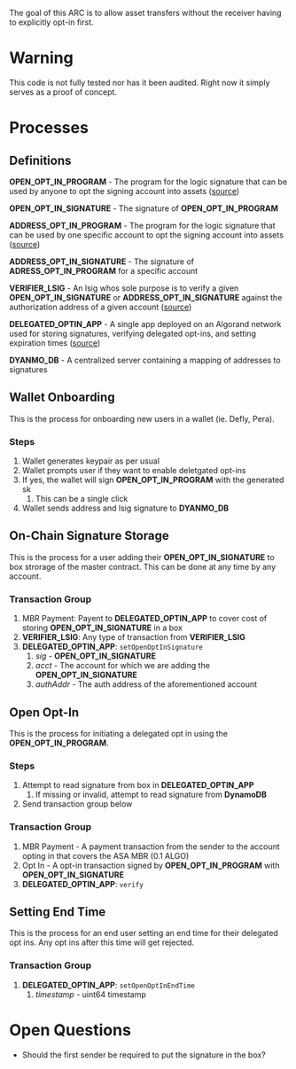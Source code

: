 The goal of this ARC is to allow asset transfers without the receiver having to explicitly opt-in first.

# Warning 
This code is not fully tested nor has it been audited. Right now it simply serves as a proof of concept.

# Processes

## Definitions

**OPEN_OPT_IN_PROGRAM** - The program for the logic signature that can be used by anyone to opt the signing account into assets ([source](./contracts/open_optin_lsig.teal))

**OPEN_OPT_IN_SIGNATURE** - The signature of **OPEN_OPT_IN_PROGRAM**

**ADDRESS_OPT_IN_PROGRAM** - The program for the logic signature that can be used by one specific account to opt the signing account into assets ([source](./contracts/address_optin_lsig.teal))

**ADDRESS_OPT_IN_SIGNATURE** - The signature of **ADRESS_OPT_IN_PROGRAM** for a specific account

**VERIFIER_LSIG** - An lsig whos sole purpose is to verify a given **OPEN_OPT_IN_SIGNATURE** or **ADDRESS_OPT_IN_SIGNATURE** against the authorization address of a given account ([source](./contracts/verifier_lsig.teal))

**DELEGATED_OPTIN_APP** - A single app deployed on an Algorand network used for storing signatures, verifying delegated opt-ins, and setting expiration times ([source](./contracts/delegated_optin_app.algo.ts))

**DYANMO_DB** - A centralized server containing a mapping of addresses to signatures


## Wallet Onboarding
This is the process for onboarding new users in a wallet (ie. Defly, Pera).

### Steps

1. Wallet generates keypair as per usual
2. Wallet prompts user if they want to enable deletgated opt-ins
3. If yes, the wallet will sign **OPEN_OPT_IN_PROGRAM** with the generated sk
   1. This can be a single click
4. Wallet sends address and lsig signature to **DYANMO_DB**

## On-Chain Signature Storage
This is the process for a user adding their **OPEN_OPT_IN_SIGNATURE** to box strorage of the master contract. This can be done at any time by any account.

### Transaction Group

1. MBR Payment: Payent to **DELEGATED_OPTIN_APP** to cover cost of storing **OPEN_OPT_IN_SIGNATURE** in a box 
2. **VERIFIER_LSIG**: Any type of transaction from **VERIFIER_LSIG**
3. **DELEGATED_OPTIN_APP**: `setOpenOptInSignature`
   1. *sig* - **OPEN_OPT_IN_SIGNATURE**
   2. *acct* - The account for which we are adding the **OPEN_OPT_IN_SIGNATURE**
   3. *authAddr* - The auth address of the aforementioned account

## Open Opt-In

This is the process for initiating a delegated opt in using the **OPEN_OPT_IN_PROGRAM**.

### Steps
1. Attempt to read signature from box in **DELEGATED_OPTIN_APP**
   1. If missing or invalid, attempt to read signature from **DynamoDB**
2. Send transaction group below

### Transaction Group
1. MBR Payment - A payment transaction from the sender to the account opting in that covers the ASA MBR (0.1 ALGO)
2. Opt In - A opt-in transaction signed by **OPEN_OPT_IN_PROGRAM** with **OPEN_OPT_IN_SIGNATURE**
3. **DELEGATED_OPTIN_APP**: `verify`

## Setting End Time
This is the process for an end user setting an end time for their delegated opt ins. Any opt ins after this time will get rejected.

### Transaction Group

1. **DELEGATED_OPTIN_APP**: `setOpenOptInEndTime`
   1. *timestamp* - uint64 timestamp

# Open Questions

* Should the first sender be required to put the signature in the box?